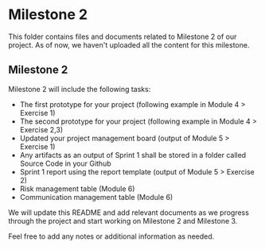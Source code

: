 # Milestone 2

This folder contains files and documents related to Milestone 2 of our project. As of now, we haven't uploaded all the content for this milestone.

## Milestone 2

Milestone 2 will include the following tasks:

- The first prototype for your project (following example in Module 4 > Exercise 1)
- The second prototype for your project (following example in Module 4 > Exercise 2,3)
- Updated your project management board (output of Module 5 > Exercise 1)
- Any artifacts as an output of Sprint 1 shall be stored in a folder called Source Code in your Github
- Sprint 1 report using the report template (output of Module 5 > Exercise 2)
- Risk management table (Module 6)
- Communication management table (Module 6)

We will update this README and add relevant documents as we progress through the project and start working on Milestone 2 and Milestone 3.

Feel free to add any notes or additional information as needed.
